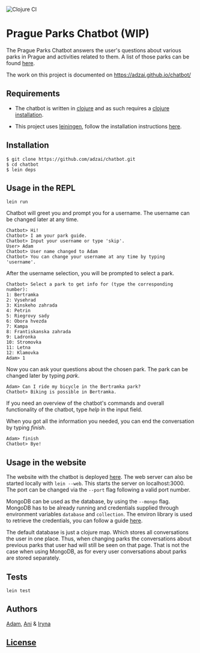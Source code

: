 ![Clojure CI](https://github.com/adzai/chatbot/workflows/Clojure%20CI/badge.svg?branch=main)
# Prague Parks Chatbot (WIP)

The Prague Parks Chatbot answers the user's questions about various
parks in Prague and activities related to them.
A list of those parks
can be found [here](https://www.praha.eu/jnp/cz/co_delat_v_praze/parky/index.html).

The work on this project is documented on https://adzai.github.io/chatbot/

## Requirements
* The chatbot is written in [clojure](https://clojure.org/) and as such requires
a [clojure installation](https://clojure.org/guides/getting_started).

* This project uses [leiningen](https://leiningen.org/), follow the installation instructions
[here](https://github.com/technomancy/leiningen#Installation).

## Installation
```
$ git clone https://github.com/adzai/chatbot.git
$ cd chatbot
$ lein deps
```

## Usage in the REPL
```
lein run
```
Chatbot will greet you and prompt you for a username. The username can be changed later at any time.
```
Chatbot> Hi!
Chatbot> I am your park guide.
Chatbot> Input your username or type 'skip'.
User> Adam
Chatbot> User name changed to Adam
Chatbot> You can change your username at any time by typing 'username'.
```
After the username selection, you will be prompted to select a park.
```
Chatbot> Select a park to get info for (type the corresponding number):
1: Bertramka
2: Vysehrad
3: Kinskeho zahrada
4: Petrin
5: Riegrovy sady
6: Obora hvezda
7: Kampa
8: Frantiskanska zahrada
9: Ladronka
10: Stromovka
11: Letna
12: Klamovka
Adam> 1
```
Now you can ask your questions about the chosen park.
The park can be changed later by typing *park*.
```
Adam> Can I ride my bicycle in the Bertramka park?
Chatbot> Biking is possible in Bertramka.
```

If you need an overview of the chatbot's commands and overall functionality
of the chatbot, type *help* in the input field.

When you got all the information you needed, you can end the conversation by typing *finish*.
```
Adam> finish
Chatbot> Bye!
```

## Usage in the website

The website with the chatbot is deployed [here](https://schoolstuff.me).
The web server can also be started locally with `lein --web`.
This starts the server on localhost:3000. The port can be changed via
the `--port` flag following a valid port number.


MongoDB can be used as the database, by using the `--mongo` flag.
MongoDB has to be already running and credentials supplied through
environment variables `database` and `collection`. The environ
library is used to retrieve the credentials, you can follow a guide
[here](https://github.com/weavejester/environ).


The default database is just a clojure map. Which stores all conversations the user in one place. Thus, when changing parks the conversations
about previous parks that user had 
will still be seen on that page. That is not
the case when using MongoDB, as for every user conversations about
parks are stored separately.

## Tests
```
lein test
```

## Authors
[Adam](https://github.com/adzai), [Ani](https://github.com/AniSanikidze)
& [Iryna](https://github.com/irinakulinich3712)

## [License](https://github.com/adzai/chatbot/blob/main/LICENSE)
